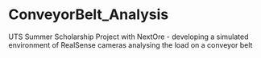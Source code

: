 # ConveyorBelt_Analysis
UTS Summer Scholarship Project with NextOre - developing a simulated environment of RealSense cameras analysing the load on a conveyor belt

